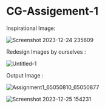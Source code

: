 # CG-Assigement-1

Inspirational Image:

![Screenshot 2023-12-24 235609](https://github.com/Bobby9326/CG-Assigement-1/assets/95424584/ead90ba9-ea21-4b75-a41a-54a36af4f4ad)


Redesign Images by ourselves :

![Untitled-1](https://github.com/Bobby9326/CG-Assigement-1/assets/95424584/686b5763-d17c-45dd-a227-da1cd9ebe6dc)


Output Image :

![Assignment1_65050810_65050877](https://github.com/Bobby9326/CG-Assigement-1/assets/95424584/7c036878-37ac-49d5-b68e-e94052ae52f2)


![Screenshot 2023-12-25 154231](https://github.com/Bobby9326/CG-Assigement-1/assets/95424584/26634933-512c-4c54-b815-b4809a1f6d63)
